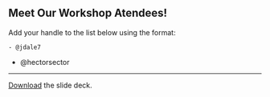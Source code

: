 ## Meet Our Workshop Atendees!

Add your handle to the list below using the format:

```
- @jdale7
```

- @hectorsector

---

[Download](nicar.pdf) the slide deck.
